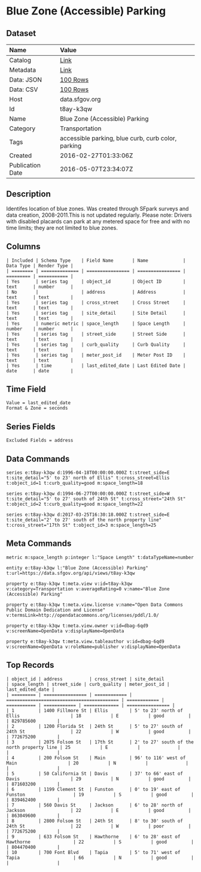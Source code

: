 # Blue Zone (Accessible) Parking

## Dataset

| Name | Value |
| :--- | :---- |
| Catalog | [Link](https://catalog.data.gov/dataset/blue-zone-accessible-parking) |
| Metadata | [Link](https://data.sfgov.org/api/views/t8ay-k3qw) |
| Data: JSON | [100 Rows](https://data.sfgov.org/api/views/t8ay-k3qw/rows.json?max_rows=100) |
| Data: CSV | [100 Rows](https://data.sfgov.org/api/views/t8ay-k3qw/rows.csv?max_rows=100) |
| Host | data.sfgov.org |
| Id | t8ay-k3qw |
| Name | Blue Zone (Accessible) Parking |
| Category | Transportation |
| Tags | accessible parking, blue curb, curb color, parking |
| Created | 2016-02-27T01:33:06Z |
| Publication Date | 2016-05-07T23:34:07Z |

## Description

Identifes location of blue zones. Was created through SFpark surveys and data creation, 2008-2011.This is not updated regularly. Please note: Drivers with disabled placards can park at any metered space for free and with no time limits; they are not limited to blue zones.

## Columns

```ls
| Included | Schema Type    | Field Name       | Name             | Data Type | Render Type |
| ======== | ============== | ================ | ================ | ========= | =========== |
| Yes      | series tag     | object_id        | Object ID        | text      | number      |
| No       |                | address          | Address          | text      | text        |
| Yes      | series tag     | cross_street     | Cross Street     | text      | text        |
| Yes      | series tag     | site_detail      | Site Detail      | text      | text        |
| Yes      | numeric metric | space_length     | Space Length     | number    | number      |
| Yes      | series tag     | street_side      | Street Side      | text      | text        |
| Yes      | series tag     | curb_quality     | Curb Quality     | text      | text        |
| Yes      | series tag     | meter_post_id    | Meter Post ID    | text      | text        |
| Yes      | time           | last_edited_date | Last Edited Date | date      | date        |
```

## Time Field

```ls
Value = last_edited_date
Format & Zone = seconds
```

## Series Fields

```ls
Excluded Fields = address
```

## Data Commands

```ls
series e:t8ay-k3qw d:1996-04-18T00:00:00.000Z t:street_side=E t:site_detail="5' to 23' north of Ellis" t:cross_street=Ellis t:object_id=1 t:curb_quality=good m:space_length=18

series e:t8ay-k3qw d:1994-06-27T00:00:00.000Z t:street_side=W t:site_detail="5' to 27' south of 24th St" t:cross_street="24th St" t:object_id=2 t:curb_quality=good m:space_length=22

series e:t8ay-k3qw d:2017-03-25T16:30:18.000Z t:street_side=E t:site_detail="2' to 27' south of the north property line" t:cross_street="17th St" t:object_id=3 m:space_length=25
```

## Meta Commands

```ls
metric m:space_length p:integer l:"Space Length" t:dataTypeName=number

entity e:t8ay-k3qw l:"Blue Zone (Accessible) Parking" t:url=https://data.sfgov.org/api/views/t8ay-k3qw

property e:t8ay-k3qw t:meta.view v:id=t8ay-k3qw v:category=Transportation v:averageRating=0 v:name="Blue Zone (Accessible) Parking"

property e:t8ay-k3qw t:meta.view.license v:name="Open Data Commons Public Domain Dedication and License" v:termsLink=http://opendatacommons.org/licenses/pddl/1.0/

property e:t8ay-k3qw t:meta.view.owner v:id=dbag-6qd9 v:screenName=OpenData v:displayName=OpenData

property e:t8ay-k3qw t:meta.view.tableauthor v:id=dbag-6qd9 v:screenName=OpenData v:roleName=publisher v:displayName=OpenData
```

## Top Records

```ls
| object_id | address          | cross_street | site_detail                                | space_length | street_side | curb_quality | meter_post_id | last_edited_date | 
| ========= | ================ | ============ | ========================================== | ============ | =========== | ============ | ============= | ================ | 
| 1         | 1400 Fillmore St | Ellis        | 5' to 23' north of Ellis                   | 18           | E           | good         |               | 829785600        | 
| 2         | 1200 Florida St  | 24th St      | 5' to 27' south of 24th St                 | 22           | W           | good         |               | 772675200        | 
| 3         | 2075 Folsom St   | 17th St      | 2' to 27' south of the north property line | 25           | E           |              |               |                  | 
| 4         | 200 Folsom St    | Main         | 96' to 116' west of Main                   | 20           | N           |              |               |                  | 
| 5         | 50 California St | Davis        | 37' to 66' east of Davis                   | 29           | N           | good         |               | 871603200        | 
| 6         | 1199 Clement St  | Funston      | 0' to 19' east of Funston                  | 19           | S           | good         |               | 839462400        | 
| 7         | 560 Davis St     | Jackson      | 6' to 28' north of Jackson                 | 22           | E           | good         |               | 863049600        | 
| 8         | 2800 Folsom St   | 24th St      | 8' to 30' south of 24th St                 | 22           | W           | poor         |               | 772675200        | 
| 9         | 633 Folsom St    | Hawthorne    | 6' to 28' east of Hawthorne                | 22           | S           | good         |               | 804470400        | 
| 10        | 700 Font Blvd    | Tapia        | 5' to 71' west of Tapia                    | 66           | N           | good         |               |                  | 
```